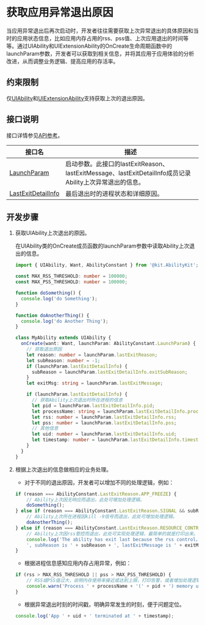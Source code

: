 # 获取应用异常退出原因

当应用异常退出后再次启动时，开发者往往需要获取上次异常退出的具体原因和当时的应用状态信息，比如应用内存占用的rss、pss值、上次应用退出的时间等等。通过UIAbility和UIExtensionAbility的OnCreate生命周期函数中的launchParam参数，开发者可以获取到相关信息，并将其应用于应用体验的分析改进，从而调整业务逻辑、提高应用的存活率。

## 约束限制

仅[UIAbility](../reference/apis-ability-kit/js-apis-app-ability-uiAbility.md)和[UIExtensionAbility](../reference/apis-ability-kit/js-apis-app-ability-uiExtensionAbility.md)支持获取上次的退出原因。

## 接口说明

接口详情参见[API参考](../reference/apis-ability-kit/js-apis-app-ability-abilityConstant.md#launchparam)。

| **接口名**  | **描述** |
| -------- | -------- |
| [LaunchParam](../reference/apis-ability-kit/js-apis-app-ability-abilityConstant.md#launchparam)       | 启动参数。此接口的lastExitReason、lastExitMessage、lastExitDetailInfo成员记录Ability上次异常退出的信息。  |
| [LastExitDetailInfo](../reference/apis-ability-kit/js-apis-app-ability-abilityConstant.md#lastexitdetailinfo18)       | 最后退出时的进程状态和详细原因。 |

## 开发步骤

1. 获取UIAbility上次退出的原因。

    在UIAbility类的OnCreate成员函数的launchParam参数中读取Ability上次退出的信息。

    ```ts
    import { UIAbility, Want, AbilityConstant } from '@kit.AbilityKit';

    const MAX_RSS_THRESHOLD: number = 100000;
    const MAX_PSS_THRESHOLD: number = 100000;

    function doSomething() {
      console.log('do Something');
    }

    function doAnotherThing() {
      console.log('do Another Thing');
    }

    class MyAbility extends UIAbility {
      onCreate(want: Want, launchParam: AbilityConstant.LaunchParam) {
        // 获取退出原因
        let reason: number = launchParam.lastExitReason;
        let subReason: number = -1;
        if (launchParam.lastExitDetailInfo) {
          subReason = launchParam.lastExitDetailInfo.exitSubReason;
        }
        let exitMsg: string = launchParam.lastExitMessage;

        if (launchParam.lastExitDetailInfo) {
          // 获取Ability上次退出时所在进程的信息
          let pid = launchParam.lastExitDetailInfo.pid;
          let processName: string = launchParam.lastExitDetailInfo.processName;
          let rss: number = launchParam.lastExitDetailInfo.rss;
          let pss: number = launchParam.lastExitDetailInfo.pss;
          // 其他信息
          let uid: number = launchParam.lastExitDetailInfo.uid;
          let timestamp: number = launchParam.lastExitDetailInfo.timestamp;
        }
      }
    }
    ```

2. 根据上次退出的信息做相应的业务处理。

    - 对于不同的退出原因，开发者可以增加不同的处理逻辑，例如：
    
    ```ts
    if (reason === AbilityConstant.LastExitReason.APP_FREEZE) {
        // Ability上次因无响应而退出，此处可增加处理逻辑。
        doSomething();
    } else if (reason === AbilityConstant.LastExitReason.SIGNAL && subReason === 9) {
        // Ability上次所在进程因kill -9信号而退出，此处可增加处理逻辑。
        doAnotherThing();
    } else if (reason === AbilityConstant.LastExitReason.RESOURCE_CONTROL) {
        // Ability上次因rss管控而退出，此处可实现处理逻辑，最简单的就是打印出来。
        console.log('The ability has exit last because the rss control，the lastExitReason is '+  reason + 
        ', subReason is ' + subReason + ', lastExitMessage is ' + exitMsg);
    }
    ```

    - 根据进程信息感知应用内存占用异常，例如：

    ```ts
    if (rss > MAX_RSS_THRESHOLD || pss > MAX_PSS_THRESHOLD) {
        // RSS或PSS值过大，说明内存使用率接近或达到上限，打印告警，或者增加处理逻辑。
        console.warn('Process ' + processName + '(' + pid + ') memory usage approaches or reaches the upper limit.');
    }
    ```

    - 根据异常退出时刻的时间戳，明确异常发生的时刻，便于问题定位。

    ```ts
    console.log('App ' + uid + ' terminated at ' + timestamp);
    ```
